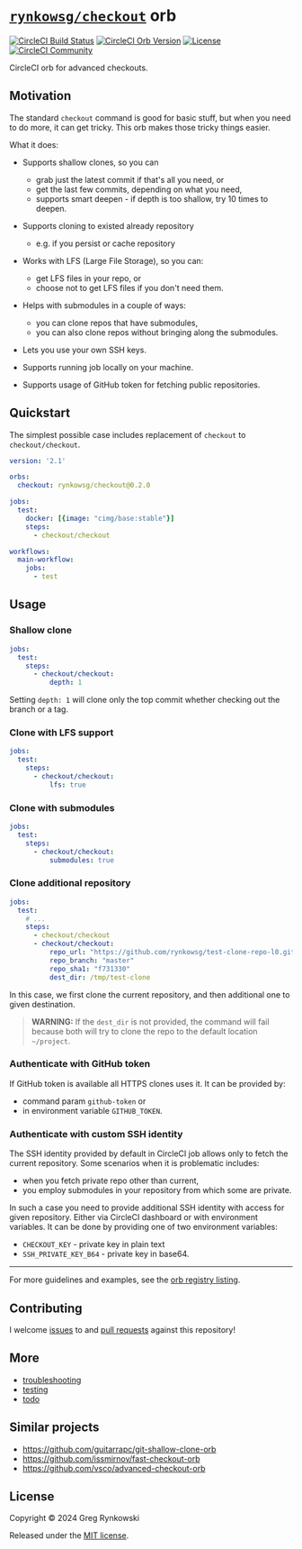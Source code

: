 # [`rynkowsg/checkout`][orb-page] orb

[![CircleCI Build Status][ci-build-badge]][ci-build]
[![CircleCI Orb Version][orb-version-badge]][orb-page]
[![License][license-badge]][license]
[![CircleCI Community][orbs-discuss-badge]][orbs-discuss]

CircleCI orb for advanced checkouts.

## Motivation

The standard `checkout` command is good for basic stuff, but when you need to do more, it can get tricky.
This orb makes those tricky things easier.

What it does:

- Supports shallow clones, so you can
  - grab just the latest commit if that's all you need, or
  - get the last few commits, depending on what you need,
  - supports smart deepen - if depth is too shallow, try 10 times to deepen.

- Supports cloning to existed already repository
  - e.g. if you persist or cache repository

- Works with LFS (Large File Storage), so you can:
  - get LFS files in your repo, or
  - choose not to get LFS files if you don't need them.

- Helps with submodules in a couple of ways:
  - you can clone repos that have submodules,
  - you can also clone repos without bringing along the submodules.

- Lets you use your own SSH keys.

- Supports running job locally on your machine.

- Supports usage of GitHub token for fetching public repositories.


## Quickstart

The simplest possible case includes replacement of `checkout` to `checkout/checkout`.

```yaml
version: '2.1'

orbs:
  checkout: rynkowsg/checkout@0.2.0

jobs:
  test:
    docker: [{image: "cimg/base:stable"}]
    steps:
      - checkout/checkout

workflows:
  main-workflow:
    jobs:
      - test
```

## Usage

### Shallow clone

```yaml
jobs:
  test:
    steps:
      - checkout/checkout:
          depth: 1
```
Setting `depth: 1` will clone only the top commit whether checking out the branch or a tag.

### Clone with LFS support

```yaml
jobs:
  test:
    steps:
      - checkout/checkout:
          lfs: true
```

### Clone with submodules

```yaml
jobs:
  test:
    steps:
      - checkout/checkout:
          submodules: true
```

### Clone additional repository

```yaml
jobs:
  test:
    # ...
    steps:
      - checkout/checkout
      - checkout/checkout:
          repo_url: "https://github.com/rynkowsg/test-clone-repo-l0.git"
          repo_branch: "master"
          repo_sha1: "f731330"
          dest_dir: /tmp/test-clone
```
In this case, we first clone the current repository, and then additional one to given destination.

> **WARNING:** If the `dest_dir` is not provided, the command will fail because both will try to clone the repo to the default location `~/project`.


### Authenticate with GitHub token

If GitHub token is available all HTTPS clones uses it.
It can be provided by:
- command param `github-token` or
- in environment variable `GITHUB_TOKEN`.

### Authenticate with custom SSH identity

The SSH identity provided by default in CircleCI job allows only to fetch the current repository.
Some scenarios when it is problematic includes:
- when you fetch private repo other than current,
- you employ submodules in your repository from which some are private.

In such a case you need to provide additional SSH identity with access for given repository.
Either via CircleCI dashboard or with environment variables.
It can be done by providing one of two environment variables:
- `CHECKOUT_KEY` - private key in plain text
- `SSH_PRIVATE_KEY_B64` - private key in base64.

---

For more guidelines and examples, see the [orb registry listing][orb-page].

## Contributing

I welcome [issues][gh-issues] to and [pull requests][gh-pulls] against this repository!

## More

- [troubleshooting](./docs/troubleshooting.md)
- [testing](./docs/testing.md)
- [todo](./docs/todo.md)

## Similar projects

- https://github.com/guitarrapc/git-shallow-clone-orb
- https://github.com/issmirnov/fast-checkout-orb
- https://github.com/vsco/advanced-checkout-orb

## License

Copyright © 2024 Greg Rynkowski

Released under the [MIT license][license].

[ci-build-badge]: https://circleci.com/gh/rynkowsg/checkout-orb.svg?style=shield "CircleCI Build Status"
[ci-build]: https://circleci.com/gh/rynkowsg/checkout-orb
[gh-issues]: https://github.com/rynkowsg/checkout-orb/issues
[gh-pulls]: https://github.com/rynkowsg/checkout-orb/pulls
[license-badge]: https://img.shields.io/badge/license-MIT-lightgrey.svg
[license]: https://raw.githubusercontent.com/rynkowsg/checkout-orb/master/LICENSE
[orb-page]: https://circleci.com/developer/orbs/orb/rynkowsg/checkout
[orb-version-badge]: https://badges.circleci.com/orbs/rynkowsg/checkout.svg
[orbs-discuss-badge]: https://img.shields.io/badge/community-CircleCI%20Discuss-343434.svg
[orbs-discuss]: https://discuss.circleci.com/c/ecosystem/orbs
